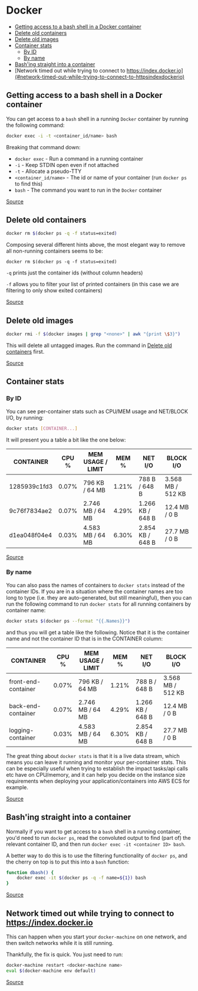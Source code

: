 # Docker

<!-- MarkdownTOC -->

- [Getting access to a bash shell in a Docker container](#getting-access-to-a-bash-shell-in-a-docker-container)
- [Delete old containers](#delete-old-containers)
- [Delete old images](#delete-old-images)
- [Container stats](#container-stats)
    - [By ID](#by-id)
    - [By name](#by-name)
- [Bash'ing straight into a container](#bashing-straight-into-a-container)
- [Network timed out while trying to connect to https://index.docker.io](#network-timed-out-while-trying-to-connect-to-httpsindexdockerio)

<!-- /MarkdownTOC -->

## Getting access to a bash shell in a Docker container

You can get access to a `bash` shell in a running `Docker` container by running the following command:

```bash
docker exec -i -t <container_id/name> bash
```

Breaking that command down:

* `docker exec` - Run a command in a running container
* `-i` - Keep STDIN open even if not attached
* `-t` - Allocate a pseudo-TTY
* `<container_id/name>` - The id or name of your container (run `docker ps` to find this)
* `bash` - The command you want to run in the `Docker` container

[Source](http://askubuntu.com/a/543057)

## Delete old containers

```bash
docker rm $(docker ps -q -f status=exited)
```

Composing several different hints above, the most elegant way to remove all non-running containers seems to be:

`docker rm $(docker ps -q -f status=exited)`

`-q` prints just the container ids (without column headers)

`-f` allows you to filter your list of printed containers (in this case we are filtering to only show exited containers)

[Source](http://stackoverflow.com/a/29474367/1238596)

## Delete old images

```bash
docker rmi -f $(docker images | grep "<none>" | awk "{print \$3}")
```

This will delete all untagged images. Run the command in [Delete old containers](#delete-old-containers) first.

[Source](https://forums.docker.com/t/command-to-remove-all-unused-images/20/5)

## Container stats

### By ID

You can see per-container stats such as CPU/MEM usage and NET/BLOCK I/O, by running:

```bash
docker stats [CONTAINER...]
```

It will present you a table a bit like the one below:

| CONTAINER | CPU % | MEM USAGE / LIMIT | MEM % | NET I/O | BLOCK I/O |
| --------- | ----- | ----------------- | ----- | ------- | --------- |
1285939c1fd3 | 0.07% | 796 KB / 64 MB | 1.21% | 788 B / 648 B | 3.568 MB / 512 KB
9c76f7834ae2 | 0.07% | 2.746 MB / 64 MB | 4.29% | 1.266 KB / 648 B | 12.4 MB / 0 B
d1ea048f04e4 | 0.03% | 4.583 MB / 64 MB | 6.30% |2.854 KB / 648 B | 27.7 MB / 0 B

[Source](https://docs.docker.com/engine/reference/commandline/stats/)

### By name

You can also pass the names of containers to `docker stats` instead of the container IDs. If you are in a situation where the container names are too long to type (i.e. they are auto-generated, but still meaningful), then you can run the following command to run `docker stats` for all running containers by container name:

```bash
docker stats $(docker ps --format "{{.Names}}")
```

and thus you will get a table like the following. Notice that it is the container name and not the container ID that is in the CONTAINER column:

| CONTAINER | CPU % | MEM USAGE / LIMIT | MEM % | NET I/O | BLOCK I/O |
| --------- | ----- | ----------------- | ----- | ------- | --------- |
front-end-container | 0.07% | 796 KB / 64 MB | 1.21% | 788 B / 648 B | 3.568 MB / 512 KB
back-end-container | 0.07% | 2.746 MB / 64 MB | 4.29% | 1.266 KB / 648 B | 12.4 MB / 0 B
logging-container | 0.03% | 4.583 MB / 64 MB | 6.30% |2.854 KB / 648 B | 27.7 MB / 0 B

The great thing about `docker stats` is that it is a live data stream, which means you can leave it running and monitor your per-container stats. This can be especially useful when trying to establish the impact tasks/api calls etc have on CPU/memory, and it can help you decide on the instance size requirements when deploying your application/containers into AWS ECS for example.

[Source](https://docs.docker.com/engine/reference/commandline/ps/#formatting)

## Bash'ing straight into a container

Normally if you want to get access to a `bash` shell in a running container, you'd need to run `docker ps`, read the convoluted output to find (part of) the relevant container ID, and then run `docker exec -it <container ID> bash`.

A better way to do this is to use the filtering functionality of `docker ps`, and the cherry on top is to put this into a `bash` function:

```bash
function dbash() {
    docker exec -it $(docker ps -q -f name=${1}) bash
}
```

[Source](https://docs.docker.com/engine/reference/commandline/ps/#/filtering)

## Network timed out while trying to connect to https://index.docker.io

This can happen when you start your `docker-machine` on one network, and then switch networks while it is still running.

Thankfully, the fix is quick. You just need to run:

```bash
docker-machine restart <docker-machine name>
eval $(docker-machine env default)
```

[Source](http://stackoverflow.com/a/32023104/1238596)

